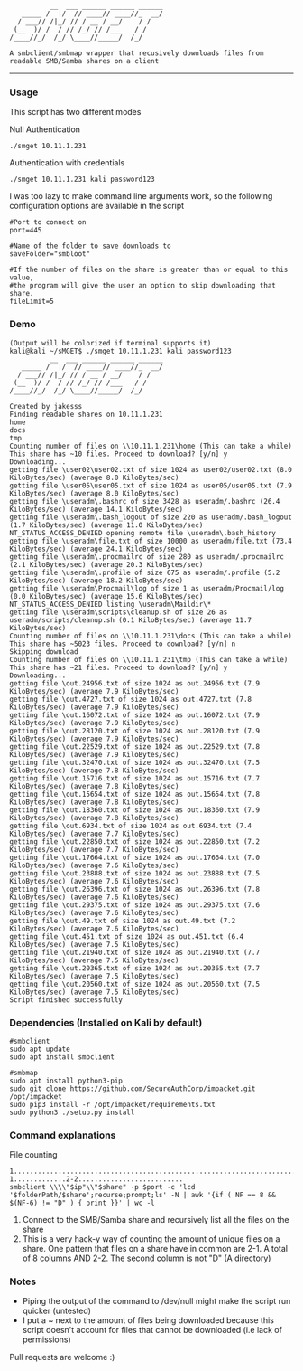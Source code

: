 ```
          __  ___ ______ ______ ______
   _____ /  |/  // ____// ____//_  __/
  / ___// /|_/ // / __ / __/    / /
 (__  )/ /  / // /_/ // /___   / /
/____//_/  /_/ \____//_____/  /_/

A smbclient/smbmap wrapper that recusively downloads files from readable SMB/Samba shares on a client
```
---
### Usage
This script has two different modes

Null Authentication
```
./smget 10.11.1.231
```

Authentication with credentials
```
./smget 10.11.1.231 kali password123
```

I was too lazy to make command line arguments work, so the following configuration options are available in the script
```
#Port to connect on
port=445

#Name of the folder to save downloads to
saveFolder="smbloot"

#If the number of files on the share is greater than or equal to this value,
#the program will give the user an option to skip downloading that share.
fileLimit=5
```

### Demo
```
(Output will be colorized if terminal supports it)
kali@kali ~/sMGET$ ./smget 10.11.1.231 kali password123
          __  ___ ______ ______ ______
   _____ /  |/  // ____// ____//_  __/
  / ___// /|_/ // / __ / __/    / /
 (__  )/ /  / // /_/ // /___   / /
/____//_/  /_/ \____//_____/  /_/

Created by jakesss
Finding readable shares on 10.11.1.231
home
docs
tmp
Counting number of files on \\10.11.1.231\home (This can take a while)
This share has ~10 files. Proceed to download? [y/n] y
Downloading...
getting file \user02\user02.txt of size 1024 as user02/user02.txt (8.0 KiloBytes/sec) (average 8.0 KiloBytes/sec)
getting file \user05\user05.txt of size 1024 as user05/user05.txt (7.9 KiloBytes/sec) (average 8.0 KiloBytes/sec)
getting file \useradm\.bashrc of size 3428 as useradm/.bashrc (26.4 KiloBytes/sec) (average 14.1 KiloBytes/sec)
getting file \useradm\.bash_logout of size 220 as useradm/.bash_logout (1.7 KiloBytes/sec) (average 11.0 KiloBytes/sec)
NT_STATUS_ACCESS_DENIED opening remote file \useradm\.bash_history
getting file \useradm\file.txt of size 10000 as useradm/file.txt (73.4 KiloBytes/sec) (average 24.1 KiloBytes/sec)
getting file \useradm\.procmailrc of size 280 as useradm/.procmailrc (2.1 KiloBytes/sec) (average 20.3 KiloBytes/sec)
getting file \useradm\.profile of size 675 as useradm/.profile (5.2 KiloBytes/sec) (average 18.2 KiloBytes/sec)
getting file \useradm\Procmail\log of size 1 as useradm/Procmail/log (0.0 KiloBytes/sec) (average 15.6 KiloBytes/sec)
NT_STATUS_ACCESS_DENIED listing \useradm\Maildir\*
getting file \useradm\scripts\cleanup.sh of size 26 as useradm/scripts/cleanup.sh (0.1 KiloBytes/sec) (average 11.7 KiloBytes/sec)
Counting number of files on \\10.11.1.231\docs (This can take a while)
This share has ~5023 files. Proceed to download? [y/n] n
Skipping download
Counting number of files on \\10.11.1.231\tmp (This can take a while)
This share has ~21 files. Proceed to download? [y/n] y
Downloading...
getting file \out.24956.txt of size 1024 as out.24956.txt (7.9 KiloBytes/sec) (average 7.9 KiloBytes/sec)
getting file \out.4727.txt of size 1024 as out.4727.txt (7.8 KiloBytes/sec) (average 7.9 KiloBytes/sec)
getting file \out.16072.txt of size 1024 as out.16072.txt (7.9 KiloBytes/sec) (average 7.9 KiloBytes/sec)
getting file \out.28120.txt of size 1024 as out.28120.txt (7.9 KiloBytes/sec) (average 7.9 KiloBytes/sec)
getting file \out.22529.txt of size 1024 as out.22529.txt (7.8 KiloBytes/sec) (average 7.9 KiloBytes/sec)
getting file \out.32470.txt of size 1024 as out.32470.txt (7.5 KiloBytes/sec) (average 7.8 KiloBytes/sec)
getting file \out.15716.txt of size 1024 as out.15716.txt (7.7 KiloBytes/sec) (average 7.8 KiloBytes/sec)
getting file \out.15654.txt of size 1024 as out.15654.txt (7.8 KiloBytes/sec) (average 7.8 KiloBytes/sec)
getting file \out.18360.txt of size 1024 as out.18360.txt (7.9 KiloBytes/sec) (average 7.8 KiloBytes/sec)
getting file \out.6934.txt of size 1024 as out.6934.txt (7.4 KiloBytes/sec) (average 7.7 KiloBytes/sec)
getting file \out.22850.txt of size 1024 as out.22850.txt (7.2 KiloBytes/sec) (average 7.7 KiloBytes/sec)
getting file \out.17664.txt of size 1024 as out.17664.txt (7.0 KiloBytes/sec) (average 7.6 KiloBytes/sec)
getting file \out.23888.txt of size 1024 as out.23888.txt (7.5 KiloBytes/sec) (average 7.6 KiloBytes/sec)
getting file \out.26396.txt of size 1024 as out.26396.txt (7.8 KiloBytes/sec) (average 7.6 KiloBytes/sec)
getting file \out.29375.txt of size 1024 as out.29375.txt (7.6 KiloBytes/sec) (average 7.6 KiloBytes/sec)
getting file \out.49.txt of size 1024 as out.49.txt (7.2 KiloBytes/sec) (average 7.6 KiloBytes/sec)
getting file \out.451.txt of size 1024 as out.451.txt (6.4 KiloBytes/sec) (average 7.5 KiloBytes/sec)
getting file \out.21940.txt of size 1024 as out.21940.txt (7.7 KiloBytes/sec) (average 7.5 KiloBytes/sec)
getting file \out.20365.txt of size 1024 as out.20365.txt (7.7 KiloBytes/sec) (average 7.5 KiloBytes/sec)
getting file \out.20560.txt of size 1024 as out.20560.txt (7.5 KiloBytes/sec) (average 7.5 KiloBytes/sec)
Script finished successfully
```

### Dependencies (Installed on Kali by default)
```
#smbclient
sudo apt update
sudo apt install smbclient

#smbmap
sudo apt install python3-pip
sudo git clone https://github.com/SecureAuthCorp/impacket.git /opt/impacket
sudo pip3 install -r /opt/impacket/requirements.txt
sudo python3 ./setup.py install
```

### Command explanations

File counting
```
1............................................................................................2...........2-1.............2-2..........................
smbclient \\\\"$ip"\\"$share" -p $port -c 'lcd '$folderPath/$share';recurse;prompt;ls' -N | awk '{if ( NF == 8 && $(NF-6) != "D" ) { print }}' | wc -l
```
1. Connect to the SMB/Samba share and recursively list all the files on the share
2. This is a very hack-y way of counting the amount of unique files on a share. One pattern that files on a share have in common are
  2-1. A total of 8 columns AND
  2-2. The second column is not "D" (A directory)

### Notes
- Piping the output of the command to /dev/null might make the script run quicker (untested)
- I put a ~ next to the amount of files being downloaded because this script doesn't account for files that cannot be downloaded (i.e lack of permissions)

Pull requests are welcome :)
